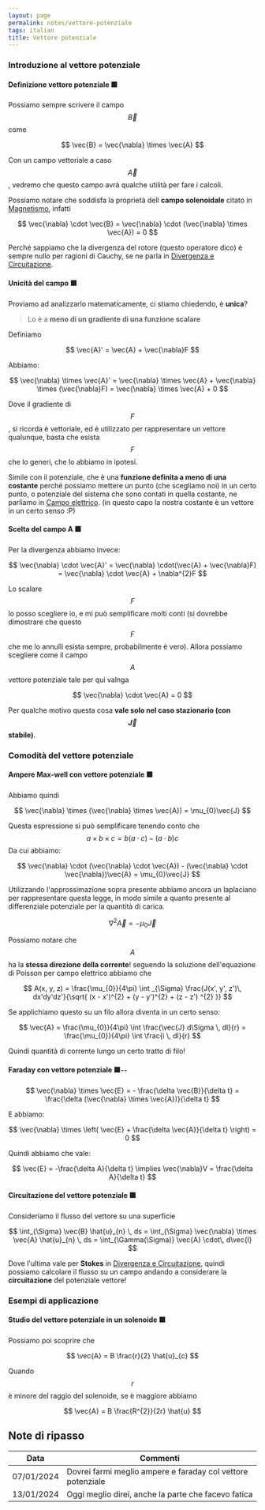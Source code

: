```yaml
---
layout: page
permalink: notes/vettore-potenziale
tags: italian
title: Vettore potenziale
---
```


### Introduzione al vettore potenziale
#### Definizione vettore potenziale 🟩
Possiamo sempre scrivere il campo $$\vec{B}$$ come 

$$
\vec{B} = \vec{\nabla} \times \vec{A}
$$

Con un campo vettoriale a caso $$\vec{A}$$, vedremo che questo campo avrà qualche utilità per fare i calcoli.

Possiamo notare che soddisfa la proprietà dell **campo solenoidale** citato in [Magnetismo](/notes/magnetismo), infatti


$$
\vec{\nabla} \cdot \vec{B} = \vec{\nabla} \cdot (\vec{\nabla} \times \vec{A}) = 0
$$

Perché sappiamo che la divergenza del rotore  (questo operatore dico) è sempre nullo per ragioni di Cauchy, se ne parla in [Divergenza e Circuitazione](/notes/divergenza-e-circuitazione).

#### Unicità del campo 🟩
Proviamo ad analizzarlo matematicamente, ci stiamo chiedendo, è **unica**?
> Lo è a **meno di un gradiente di una funzione scalare**

Definiamo 

$$
\vec{A}' = \vec{A} + \vec{\nabla}F
$$

Abbiamo:


$$
\vec{\nabla} \times \vec{A}' = \vec{\nabla} \times \vec{A} + \vec{\nabla} \times (\vec{\nabla}F) = \vec{\nabla} \times \vec{A} + 0
$$


Dove il gradiente di $$F$$, si ricorda è vettoriale, ed è utilizzato per rappresentare un vettore qualunque, basta che esista $$F$$ che lo generi, che lo abbiamo in ipotesi.

Simile con il potenziale, che è una **funzione definita a meno di una costante** perché possiamo mettere un punto (che scegliamo noi) in un certo punto, o potenziale del sistema che sono contati in quella costante, ne parliamo in [Campo elettrico](/notes/campo-elettrico). (in questo capo la nostra costante è un vettore in un certo senso :P)

#### Scelta del campo A 🟩
Per la divergenza abbiamo invece:


$$
\vec{\nabla} \cdot \vec{A}' = \vec{\nabla} \cdot(\vec{A} + \vec{\nabla}F) = \vec{\nabla} \cdot \vec{A} + \nabla^{2}F
$$


Lo scalare $$F$$ lo posso scegliere io, e mi può semplificare molti conti (si dovrebbe dimostrare che questo $$F$$ che me lo annulli esista sempre, probabilmente è vero).
Allora possiamo scegliere come il campo $$A$$ vettore potenziale tale per qui valnga

$$
\vec{\nabla} \cdot \vec{A} = 0
$$

Per qualche motivo questa cosa **vale solo nel caso stazionario (con $$\vec{J}$$ stabile)**.

### Comodità del vettore potenziale
#### Ampere Max-well con vettore potenziale 🟩

Abbiamo quindi


$$
\vec{\nabla} \times (\vec{\nabla} \times \vec{A}) = \mu_{0}\vec{J}
$$


Questa espressione si può semplificare tenendo conto che $$a\times b\times c = b (a \cdot c) - (a\cdot b) c$$
Da cui abbiamo:


$$
\vec{\nabla} \cdot (\vec{\nabla} \cdot \vec{A}) - (\vec{\nabla} \cdot \vec{\nabla})\vec{A} = \mu_{0}\vec{J}
$$

Utilizzando l'approssimazione sopra presente abbiamo ancora un laplaciano per rappresentare questa legge, in modo simile a quanto presente al differenziale potenziale per la quantità di carica.

$$
\nabla^{2}\vec{A} = -\mu_{0}\vec{J}
$$

Possiamo notare che $$A$$ ha la  **stessa direzione della corrente**! seguendo la soluzione dell'equazione di Poisson per campo elettrico abbiamo che


$$
A(x, y, z) = \frac{\mu_{0}}{4\pi} \int _{\Sigma} \frac{J(x', y', z')\, dx'dy'dz'}{\sqrt{ (x - x')^{2} + (y - y')^{2} + (z - z') ^{2} }}  
$$


Se applichiamo questo su un filo allora diventa in un certo senso:

$$
\vec{A} = \frac{\mu_{0}}{4\pi} \int \frac{\vec{J} d\Sigma \, dl}{r} 
=  \frac{\mu_{0}}{4\pi} \int \frac{i \, dl}{r} 
$$

Quindi quantità di corrente lungo un certo tratto di filo!

#### Faraday con vettore potenziale 🟩--


$$
\vec{\nabla} \times \vec{E} = - \frac{\delta \vec{B}}{\delta t} = \frac{\delta (\vec{\nabla} \times \vec{A})}{\delta t}
$$


E abbiamo:


$$
\vec{\nabla} \times \left( \vec{E} + \frac{\delta \vec{A}}{\delta t} \right) = 0
$$

Quindi abbiamo che vale:


$$
\vec{E} = -\frac{\delta A}{\delta t} \implies \vec{\nabla}V = \frac{\delta A}{\delta t}
$$


#### Circuitazione del vettore potenziale 🟩
Consideriamo il flusso del vettore su una superficie


$$
	\int_{\Sigma} \vec{B} \hat{u}_{n}  \, ds =  \int_{\Sigma} \vec{\nabla} \times \vec{A} \hat{u}_{n}  \, ds = 
	\int_{\Gamma(\Sigma)} \vec{A} \cdot\, d\vec{l}
$$

Dove l'ultima vale per **Stokes** in [Divergenza e Circuitazione](/notes/divergenza-e-circuitazione), quindi possiamo calcolare il flusso su un campo andando a considerare la **circuitazione** del potenziale vettore!

### Esempi di applicazione

#### Studio del vettore potenziale in un solenoide 🟩
Possiamo poi scoprire che

$$
\vec{A} = B \frac{r}{2} \hat{u}_{c}
$$

Quando $$r$$ è minore del raggio del solenoide, se è maggiore abbiamo

$$
\vec{A} = B \frac{R^{2}}{2r} \hat{u}
$$

## Note di ripasso

| Data | Commenti |
| ---- | ---- |
| 07/01/2024 | Dovrei farmi meglio ampere e faraday col vettore potenziale |
| 13/01/2024 | Oggi meglio direi, anche la parte che facevo fatica |